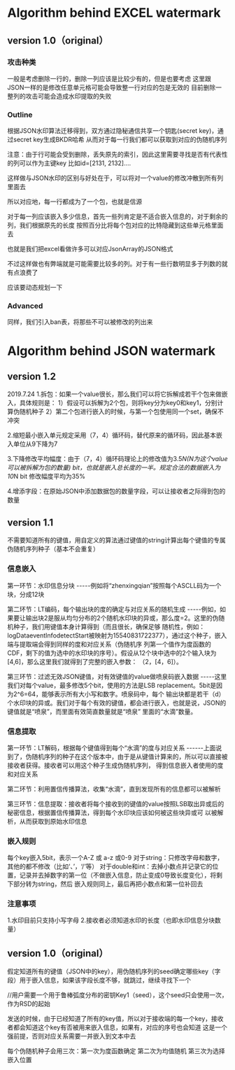 # Algorithm behind EXCEL watermark

## version 1.0（original）

### 攻击种类
一般是考虑删除一行的，删除一列应该是比较少有的，但是也要考虑
这里跟JSON一样的是修改任意单元格可能会导致整一行对应的包是无效的
目前删除一整列的攻击可能会造成水印提取的失败

### Outline 
根据JSON水印算法迁移得到，双方通过隐秘通信共享一个钥匙(secret key)，通过secret key生成BKDR哈希
从而对于每一行我们都可以获取到对应的伪随机序列

注意：由于行可能会受到删除，丢失原先的索引，因此这里需要寻找是否有代表性的列可以作为主键key
比如id=[2131, 2132]....

这样做与JSON水印的区别与好处在于，可以将对一个value的修改冲散到所有列里面去

所以对应地，每一行都成为了一个包，也就是信源

对于每一列应该嵌入多少信息，首先一些列肯定是不适合嵌入信息的，对于剩余的列，我们根据原先的长度
按照百分比将每个包对应的比特隐藏到这些单元格里面去

也就是我们把excel看做许多可以对应JsonArray的JSON格式

不过这样做也有弊端就是可能需要比较多的列。对于有一些行数明显多于列数的就有点浪费了

应该要动态规划一下

### Advanced
同样，我们引入ban表，将那些不可以被修改的列出来

# Algorithm behind JSON watermark

## version 1.2
2019.7.24
1.拆包：如果一个value很长，那么我们可以将它拆解成若干个包来做嵌入，具体规则是：
1）假设可以拆解为2个包，则将key分为key0和key1，分别计算伪随机种子
2）第二个包进行嵌入的时候，与第一个包使用同一个set，确保不冲突

2.缩短最小嵌入单元规定采用（7，4）循环码，替代原来的循环码，因此基本嵌入单位从9下降为7

3.下降修改平均幅度：由于（7，4）循环码理论上的修改值为3.5*N(N为这个value可以被拆解为包的数量) bit，也就是嵌入总长度的一半。规定合法的数据嵌入为10*N bit
修改幅度平均为35%

4.增添字段：在原始JSON中添加数据包的数量字段，可以让接收者之际得到包的数量


## version 1.1

不需要知道所有的键值，用自定义的算法通过键值的string计算出每个键值的专属伪随机序列种子（基本不会重复）

### 信息嵌入
第一环节：水印信息分块
-----例如将“zhenxingqian”按照每个ASCLL码为一个块，分成12块

第二环节：LT编码，每个输出块的度的确定与对应关系的随机生成
-----例如，如果要让输出块2是服从均匀分布的2个随机水印块的异或，那么度=2。这里的伪随机种子，我们用键值本身计算得到（而且很长，确保足够
随机性，例如：logDataeventInfodetectStart被映射为15540831722377），通过这个种子，嵌入端与提取端会得到同样的度和对应关系（伪随机序
列第一个值作为度函数的CDF，剩下的值为选中的水印块的序号）。假设从12个块中选中的2个输入块为[4,6]，那么这里我们就得到了完整的嵌入参数：
（2，[4，6]）。


第三环节：过滤无效JSON键值，对有效键值的value做喷泉码嵌入数据
-----这里我们对每个value，最多修改5个bit，使用的方法是LSB replacement。5bit是因为2^6=64，能够表示所有大小写和数字。喷泉码中，每个
输出块都是若干（d）个水印块的异或。我们对于每个有效的键值，都会进行嵌入，也就是说，JSON的键值就是“喷泉”，而里面有效简直数量就是“喷泉”
里面的“水滴”数量。

### 信息提取
第一环节：LT解码，根据每个键值得到每个“水滴”的度与对应关系
------上面说到了，伪随机序列的种子在这个版本中，由于是从键值计算来的，所以可以直接被接收者获得。接收者可以用这个种子生成伪随机序列，
得到信息嵌入者使用的度和对应关系

第二环节：利用置信传播算法，收集“水滴”，直到发现所有的信息都可以被解析

第三环节：信息提取：接收者将每个接收到的键值的value按照LSB取出异或后的秘密信息，根据置信传播算法，得到每个水印块应该如何被这些块异或可
以被解析，从而获取到原始水印信息

### 嵌入规则
每个key嵌入5bit，表示一个A-Z 或 a-z 或0-9
对于string：只修改字母和数字，其他的都不修改（比如‘、’，‘/’等）
对于double和int：去掉小数点并记录它的位置，记录并去掉数字的第一位（不做嵌入信息，防止变成0导致长度变化），将剩下部分转为string，然后
嵌入规则同上，最后再把小数点和第一位补回去

### 注意事项
1.水印目前只支持小写字母
2.接收者必须知道水印的长度（也即水印信息分块数量）


## version 1.0（original）

假定知道所有的键值（JSON中的key），用伪随机序列的seed确定哪些key（字段）用于嵌入信息，如果该字段长度不够，就跳过，继续寻找下一个

//用户需要一个用于鲁棒弧度分布的密钥Key1（seed），这个seed只会使用一次，作为RSD的起始

发送的时候，由于已经知道了所有的key值，所以对于接收端的每一个key，接收者都会知道这个key有否被用来嵌入信息，如果有，对应的序号也会知道
这是一个强前提，否则对应关系需要一并嵌入到文本中去

每个伪随机种子会用三次：第一次为度函数确定 第二次为均值随机 第三次为选择嵌入位置

